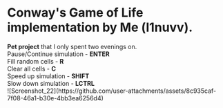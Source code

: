<h1>Conway's Game of Life implementation by Me (l1nuvv).</h1>
<strong>Pet project</strong> that I only spent two evenings on.<br>
Pause/Continue simulation - <strong>ENTER</strong><br>
Fill random cells - <strong>R</strong><br>
Clear all cells - <strong>C</strong><br>
Speed up simulation - <strong>SHIFT</strong><br>
Slow down simulation - <strong>LCTRL</strong><br>
![Screenshot_22](https://github.com/user-attachments/assets/8c935caf-7f08-46a1-b30e-4bb3ea6256d4)

